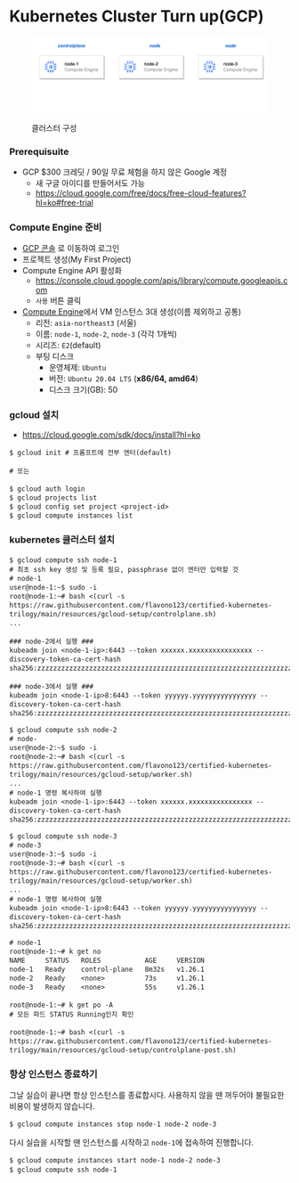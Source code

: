 # Kubernetes Cluster Turn up(GCP)

<figure><img src="../../.gitbook/assets/cluster-arch.png" alt=""><figcaption><p>클러스터 구성</p></figcaption></figure>

### Prerequisuite

* GCP $300 크레딧 / 90일 무료 체험을 하지 않은 Google 계정
  * 새 구글 아이디를 만들어서도 가능
  * https://cloud.google.com/free/docs/free-cloud-features?hl=ko#free-trial

### Compute Engine 준비

* [GCP 콘솔](https://console.cloud.google.com/) 로 이동하여 로그인
* 프로젝트 생성(My First Project)
* Compute Engine API 활성화
  * https://console.cloud.google.com/apis/library/compute.googleapis.com
  * `사용` 버튼 클릭
* [Compute Engine](https://console.cloud.google.com/compute/instances)에서 VM 인스턴스 3대 생성(이름 제외하고 공통)
  * 리전: `asia-northeast3` (서울)
  * 이름: `node-1`, `node-2`, `node-3` (각각 1개씩)
  * 시리즈: `E2`(default)
  * 부팅 디스크
    * 운영체제: `Ubuntu`
    * 버전: `Ubuntu 20.04 LTS` (**x86/64, amd64**)
    * 디스크 크기(GB): 50

### gcloud 설치

* https://cloud.google.com/sdk/docs/install?hl=ko

```shell
$ gcloud init # 프롬프트에 전부 엔터(default)

# 또는

$ gcloud auth login
$ gcloud projects list
$ gcloud config set project <project-id>
$ gcloud compute instances list
```

### kubernetes 클러스터 설치

```shell
$ gcloud compute ssh node-1
# 최초 ssh key 생성 및 등록 필요, passphrase 없이 엔터만 입력할 것
# node-1
user@node-1:~$ sudo -i
root@node-1:~# bash <(curl -s https://raw.githubusercontent.com/flavono123/certified-kubernetes-trilogy/main/resources/gcloud-setup/controlplane.sh)
...

### node-2에서 실행 ###
kubeadm join <node-1-ip>:6443 --token xxxxxx.xxxxxxxxxxxxxxxx --discovery-token-ca-cert-hash sha256:zzzzzzzzzzzzzzzzzzzzzzzzzzzzzzzzzzzzzzzzzzzzzzzzzzzzzzzzzzzzzzzz

### node-3에서 실행 ###
kubeadm join <node-1-ip>8:6443 --token yyyyyy.yyyyyyyyyyyyyyyy --discovery-token-ca-cert-hash sha256:zzzzzzzzzzzzzzzzzzzzzzzzzzzzzzzzzzzzzzzzzzzzzzzzzzzzzzzzzzzzzzzz
```

```shell
$ gcloud compute ssh node-2
# node-
user@node-2:~$ sudo -i
root@node-2:~# bash <(curl -s https://raw.githubusercontent.com/flavono123/certified-kubernetes-trilogy/main/resources/gcloud-setup/worker.sh)
...
# node-1 명령 복사하여 실행
kubeadm join <node-1-ip>:6443 --token xxxxxx.xxxxxxxxxxxxxxxx --discovery-token-ca-cert-hash sha256:zzzzzzzzzzzzzzzzzzzzzzzzzzzzzzzzzzzzzzzzzzzzzzzzzzzzzzzzzzzzzzzz
```

```shell
$ gcloud compute ssh node-3
# node-3
user@node-3:~$ sudo -i
root@node-3:~# bash <(curl -s https://raw.githubusercontent.com/flavono123/certified-kubernetes-trilogy/main/resources/gcloud-setup/worker.sh)
...
# node-1 명령 복사하여 실행
kubeadm join <node-1-ip>8:6443 --token yyyyyy.yyyyyyyyyyyyyyyy --discovery-token-ca-cert-hash sha256:zzzzzzzzzzzzzzzzzzzzzzzzzzzzzzzzzzzzzzzzzzzzzzzzzzzzzzzzzzzzzzzz
```

```shell
# node-1
root@node-1:~# k get no
NAME     STATUS   ROLES           AGE     VERSION
node-1   Ready    control-plane   8m32s   v1.26.1
node-2   Ready    <none>          73s     v1.26.1
node-3   Ready    <none>          55s     v1.26.1

root@node-1:~# k get po -A
# 모든 파드 STATUS Running인지 확인

root@node-1:~# bash <(curl -s https://raw.githubusercontent.com/flavono123/certified-kubernetes-trilogy/main/resources/gcloud-setup/controlplane-post.sh)
```

### 항상 인스턴스 종료하기

그날 실습이 끝나면 항상 인스턴스를 종료합시다. 사용하지 않을 땐 꺼두어야 불필요한 비용이 발생하지 않습니다.

```sh
$ gcloud compute instances stop node-1 node-2 node-3
```

다시 실습을 시작할 땐 인스턴스를 시작하고 `node-1`에 접속하여 진행합니다.

```sh
$ gcloud compute instances start node-1 node-2 node-3
$ gcloud compute ssh node-1
```

